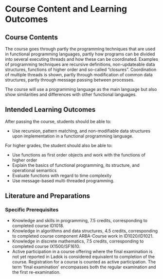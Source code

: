 # Course Content and Learning Outcomes

## Course Contents
The course goes through partly the programming techniques that are used in functional programming languages, partly how programs can be divided into several executing threads and how these can be coordinated. Examples of programming techniques are recursive definitions, non-updateable data structures, functions of higher order and so-called “closures”. Coordination of multiple threads is shown, partly through modification of common data structures, partly through message passing between processes.

The course will use a programming language as the main language but also show similarities and differences with other functional languages.

## Intended Learning Outcomes
After passing the course, students should be able to:
- Use recursion, pattern matching, and non-modifiable data structures upon implementation in a functional programming language.

For higher grades, the student should also be able to:
- Use functions as first order objects and work with the functions of higher order
- Explain the basics of functional programming, its structure, and operational semantics
- Evaluate functions with regard to time complexity
- Use message-based multi-threaded programming.

## Literature and Preparations

### Specific Prerequisites
- Knowledge and skills in programming, 7.5 credits, corresponding to completed course ID1018.
- Knowledge in algorithms and data structures, 4.5 credits, corresponding to completed course component ARBA-Course work in ID1020/ID1021.
- Knowledge in discrete mathematics, 7.5 credits, corresponding to completed course IX1500/SF1610.
- Active participation in a course offering where the final examination is not yet reported in Ladok is considered equivalent to completion of the course. Registration for a course is counted as active participation. The term 'final examination' encompasses both the regular examination and the first re-examination.
